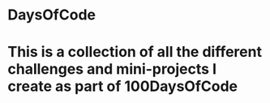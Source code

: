 # DaysOfCode
# This is a collection of all the different challenges and mini-projects I create as part of 100DaysOfCode 
